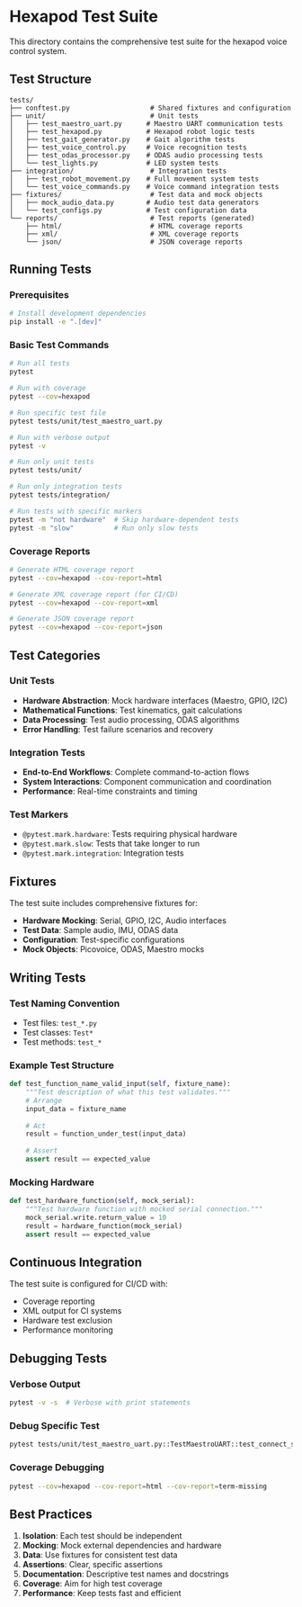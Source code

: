# Hexapod Test Suite

This directory contains the comprehensive test suite for the hexapod voice control system.

## Test Structure

```
tests/
├── conftest.py                    # Shared fixtures and configuration
├── unit/                          # Unit tests
│   ├── test_maestro_uart.py      # Maestro UART communication tests
│   ├── test_hexapod.py           # Hexapod robot logic tests
│   ├── test_gait_generator.py    # Gait algorithm tests
│   ├── test_voice_control.py     # Voice recognition tests
│   ├── test_odas_processor.py    # ODAS audio processing tests
│   └── test_lights.py            # LED system tests
├── integration/                   # Integration tests
│   ├── test_robot_movement.py    # Full movement system tests
│   └── test_voice_commands.py    # Voice command integration tests
├── fixtures/                      # Test data and mock objects
│   ├── mock_audio_data.py        # Audio test data generators
│   └── test_configs.py           # Test configuration data
└── reports/                       # Test reports (generated)
    ├── html/                      # HTML coverage reports
    ├── xml/                       # XML coverage reports
    └── json/                      # JSON coverage reports
```

## Running Tests

### Prerequisites
```bash
# Install development dependencies
pip install -e ".[dev]"
```

### Basic Test Commands
```bash
# Run all tests
pytest

# Run with coverage
pytest --cov=hexapod

# Run specific test file
pytest tests/unit/test_maestro_uart.py

# Run with verbose output
pytest -v

# Run only unit tests
pytest tests/unit/

# Run only integration tests
pytest tests/integration/

# Run tests with specific markers
pytest -m "not hardware"  # Skip hardware-dependent tests
pytest -m "slow"          # Run only slow tests
```

### Coverage Reports
```bash
# Generate HTML coverage report
pytest --cov=hexapod --cov-report=html

# Generate XML coverage report (for CI/CD)
pytest --cov=hexapod --cov-report=xml

# Generate JSON coverage report
pytest --cov=hexapod --cov-report=json
```

## Test Categories

### Unit Tests
- **Hardware Abstraction**: Mock hardware interfaces (Maestro, GPIO, I2C)
- **Mathematical Functions**: Test kinematics, gait calculations
- **Data Processing**: Test audio processing, ODAS algorithms
- **Error Handling**: Test failure scenarios and recovery

### Integration Tests
- **End-to-End Workflows**: Complete command-to-action flows
- **System Interactions**: Component communication and coordination
- **Performance**: Real-time constraints and timing

### Test Markers
- `@pytest.mark.hardware`: Tests requiring physical hardware
- `@pytest.mark.slow`: Tests that take longer to run
- `@pytest.mark.integration`: Integration tests

## Fixtures

The test suite includes comprehensive fixtures for:
- **Hardware Mocking**: Serial, GPIO, I2C, Audio interfaces
- **Test Data**: Sample audio, IMU, ODAS data
- **Configuration**: Test-specific configurations
- **Mock Objects**: Picovoice, ODAS, Maestro mocks

## Writing Tests

### Test Naming Convention
- Test files: `test_*.py`
- Test classes: `Test*`
- Test methods: `test_*`

### Example Test Structure
```python
def test_function_name_valid_input(self, fixture_name):
    """Test description of what this test validates."""
    # Arrange
    input_data = fixture_name
    
    # Act
    result = function_under_test(input_data)
    
    # Assert
    assert result == expected_value
```

### Mocking Hardware
```python
def test_hardware_function(self, mock_serial):
    """Test hardware function with mocked serial connection."""
    mock_serial.write.return_value = 10
    result = hardware_function(mock_serial)
    assert result == expected_value
```

## Continuous Integration

The test suite is configured for CI/CD with:
- Coverage reporting
- XML output for CI systems
- Hardware test exclusion
- Performance monitoring

## Debugging Tests

### Verbose Output
```bash
pytest -v -s  # Verbose with print statements
```

### Debug Specific Test
```bash
pytest tests/unit/test_maestro_uart.py::TestMaestroUART::test_connect_success -v -s
```

### Coverage Debugging
```bash
pytest --cov=hexapod --cov-report=html --cov-report=term-missing
```

## Best Practices

1. **Isolation**: Each test should be independent
2. **Mocking**: Mock external dependencies and hardware
3. **Data**: Use fixtures for consistent test data
4. **Assertions**: Clear, specific assertions
5. **Documentation**: Descriptive test names and docstrings
6. **Coverage**: Aim for high test coverage
7. **Performance**: Keep tests fast and efficient
